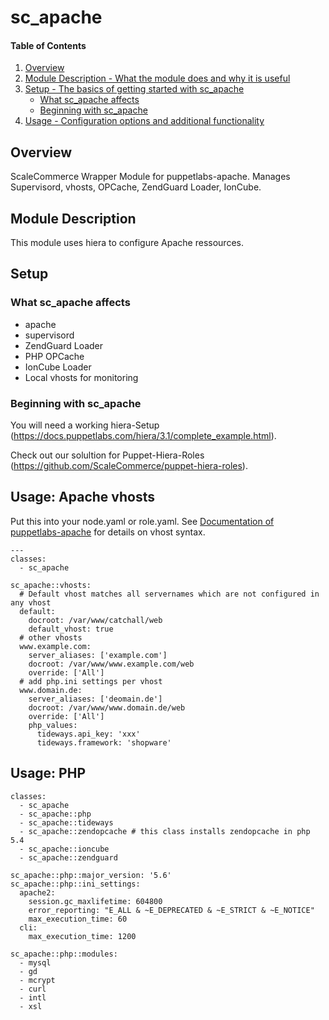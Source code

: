 # sc_apache

#### Table of Contents

1. [Overview](#overview)
2. [Module Description - What the module does and why it is useful](#module-description)
3. [Setup - The basics of getting started with sc_apache](#setup)
    * [What sc_apache affects](#what-sc_apache-affects)
    * [Beginning with sc_apache](#beginning-with-sc_apache)
4. [Usage - Configuration options and additional functionality](#usage)

## Overview

ScaleCommerce Wrapper Module for puppetlabs-apache. Manages Supervisord, vhosts, OPCache, ZendGuard Loader, IonCube.

## Module Description

This module uses hiera to configure Apache ressources.

## Setup

### What sc_apache affects

* apache
* supervisord
* ZendGuard Loader
* PHP OPCache
* IonCube Loader
* Local vhosts for monitoring


### Beginning with sc_apache

You will need a working hiera-Setup (https://docs.puppetlabs.com/hiera/3.1/complete_example.html).

Check out our solultion for Puppet-Hiera-Roles (https://github.com/ScaleCommerce/puppet-hiera-roles).

## Usage: Apache vhosts

Put this into your node.yaml or role.yaml. See [Documentation of puppetlabs-apache](https://github.com/puppetlabs/puppetlabs-apache) for details on vhost syntax.
```
---
classes:
  - sc_apache
  
sc_apache::vhosts:
  # Default vhost matches all servernames which are not configured in any vhost
  default:
    docroot: /var/www/catchall/web
    default_vhost: true
  # other vhosts
  www.example.com:
    server_aliases: ['example.com']
    docroot: /var/www/www.example.com/web
    override: ['All']
  # add php.ini settings per vhost
  www.domain.de:
    server_aliases: ['deomain.de']
    docroot: /var/www/www.domain.de/web
    override: ['All']
    php_values:
      tideways.api_key: 'xxx'
      tideways.framework: 'shopware'
```

## Usage: PHP

```
classes:
  - sc_apache
  - sc_apache::php
  - sc_apache::tideways
  - sc_apache::zendopcache # this class installs zendopcache in php 5.4
  - sc_apache::ioncube
  - sc_apache::zendguard

sc_apache::php::major_version: '5.6'
sc_apache::php::ini_settings:
  apache2:
    session.gc_maxlifetime: 604800
    error_reporting: "E_ALL & ~E_DEPRECATED & ~E_STRICT & ~E_NOTICE"
    max_execution_time: 60
  cli:
    max_execution_time: 1200

sc_apache::php::modules:
  - mysql
  - gd
  - mcrypt
  - curl
  - intl
  - xsl
```
